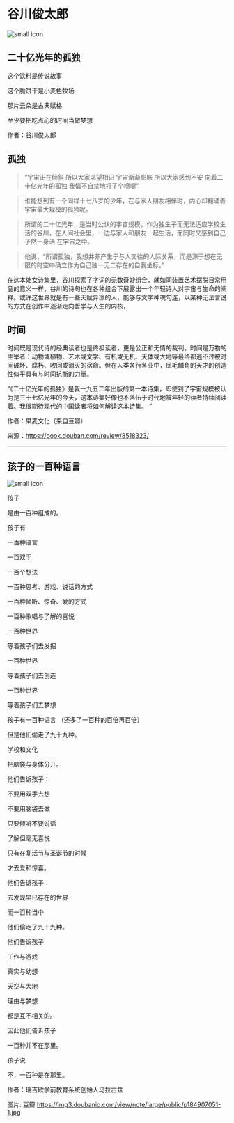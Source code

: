 # 谷川俊太郎
![small icon](https://img1.doubanio.com/view/thing_review/l/public/p644647.jpg)


## 二十亿光年的孤独

这个饮料是传说故事

这个脆饼干是小麦色牧场

那片云朵是古典赋格

至少要把吃点心的时间当做梦想

作者：谷川俊太郎 


## 孤独

> “宇宙正在倾斜 所以大家渴望相识 宇宙渐渐膨胀 所以大家感到不安 向着二十亿光年的孤独 我情不自禁地打了个喷嚏”

> 谁能想到有一个同样十七八岁的少年，在与家人朋友相伴时，内心却翻涌着宇宙最大规模的孤独呢。

> 所谓的二十亿光年，是当时公认的宇宙规模。作为独生子而无法适应学校生活的谷川，在人间社会里，一边与家人和朋友一起生活，而同时又感到自己孑然一身活 在宇宙之中。

> 他说，“所谓孤独，我想并非产生于与人交往的人际关系，而是源于想在无限的时空中确立作为自己独一无二存在的自我坐标。”

在这本处女诗集里，谷川探索了字词的无数奇妙组合，就如同装置艺术摆脱日常用品的意义一样，谷川的诗句也在各种组合下展露出一个年轻诗人对宇宙与生命的阐释。或许这世界就是有一些天赋异凛的人，能够与文字神魂勾连，以某种无法言说的方式在创作中逐渐走向哲学与人生的内核，

## 时间
时间既是现代诗的经典读者也是终极读者，更是公正和无情的裁判。时间是万物的主宰者：动物或植物、艺术或文学、有机或无机、天体或大地等最终都逃不过被时间破坏、腐朽、收回或消灭的宿命。但在人类各行各业中，凤毛麟角的天才的创造性似乎具有与时间抗衡的力量。

“《二十亿光年的孤独》是我一九五二年出版的第一本诗集，即使到了宇宙规模被认为是三十七亿光年的今天，这本诗集好像也不落伍于时代地被年轻的读者持续阅读着。我很期待现代的中国读者将如何解读这本诗集。 ”

作者：果麦文化（来自豆瓣）

来源：https://book.douban.com/review/8518323/

***
## 孩子的一百种语言

![small icon](https://img3.doubanio.com/view/note/large/public/p184907051-1.jpg)

孩子 

是由一百种组成的。 
  
孩子有 

一百种语言 
  
一百双手 
  
一百个想法 
  
一百种思考、游戏、说话的方式 
   
一百种倾听、惊奇、爱的方式 
  
一百种歌唱与了解的喜悦 
  
一百种世界 
  
等着孩子们去发掘 
  
一百种世界 
  
等着孩子们去创造 
  
一百种世界 
  
等着孩子们去梦想
  
孩子有一百种语言 （还多了一百种的百倍再百倍） 
  
但是他们偷走了九十九种。 
  
学校和文化 
  
把脑袋与身体分开。
  
他们告诉孩子： 
  
不要用双手去想 
  
不要用脑袋去做 
  
只要倾听不要说话 
  
了解但毫无喜悦 

只有在复活节与圣诞节的时候 
  
才去爱和惊喜。 
  
他们告诉孩子： 
  
去发现早已存在的世界 
  
而一百种当中 
  
他们偷走了九十九种。 
  
他们告诉孩子 
  
工作与游戏 
  
真实与幼想 
  
天空与大地 
  
理由与梦想 
  
都是互不相关的。 
  
因此他们告诉孩子 
  
一百种并不在那里。 
  
孩子说 
  
不，一百种是在那里。
  
作者：瑞吉欧学前教育系统创始人马拉古兹

图片: 豆瓣 https://img3.doubanio.com/view/note/large/public/p184907051-1.jpg
